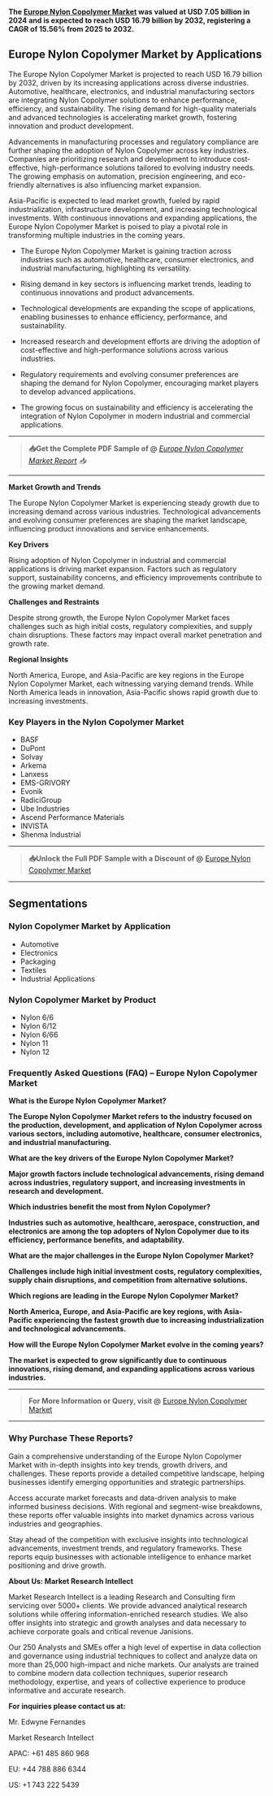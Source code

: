 <p><strong>The <a href="https://www.marketresearchintellect.com/download-sample/?rid=242893&amp;utm_source=Pulse-April-Europe&amp;utm_medium=852">Europe Nylon Copolymer Market</a> was valued at USD 7.05 billion in 2024 and is expected to reach USD 16.79 billion by 2032, registering a CAGR of 15.56% from 2025 to 2032.</strong></p><h2>Europe Nylon Copolymer Market by Applications&nbsp;</h2><p><p>The Europe Nylon Copolymer Market is projected to reach USD 16.79 billion by 2032, driven by its increasing applications across diverse industries. Automotive, healthcare, electronics, and industrial manufacturing sectors are integrating Nylon Copolymer solutions to enhance performance, efficiency, and sustainability. The rising demand for high-quality materials and advanced technologies is accelerating market growth, fostering innovation and product development.</p><p>Advancements in manufacturing processes and regulatory compliance are further shaping the adoption of Nylon Copolymer across key industries. Companies are prioritizing research and development to introduce cost-effective, high-performance solutions tailored to evolving industry needs. The growing emphasis on automation, precision engineering, and eco-friendly alternatives is also influencing market expansion.</p><p>Asia-Pacific is expected to lead market growth, fueled by rapid industrialization, infrastructure development, and increasing technological investments. With continuous innovations and expanding applications, the Europe Nylon Copolymer Market is poised to play a pivotal role in transforming multiple industries in the coming years.</p></p><ul><li><p>The Europe Nylon Copolymer Market is gaining traction across industries such as automotive, healthcare, consumer electronics, and industrial manufacturing, highlighting its versatility.</p></li><li><p>Rising demand in key sectors is influencing market trends, leading to continuous innovations and product advancements.</p></li><li><p>Technological developments are expanding the scope of applications, enabling businesses to enhance efficiency, performance, and sustainability.</p></li><li><p>Increased research and development efforts are driving the adoption of cost-effective and high-performance solutions across various industries.</p></li><li><p>Regulatory requirements and evolving consumer preferences are shaping the demand for Nylon Copolymer, encouraging market players to develop advanced applications.</p></li><li><p>The growing focus on sustainability and efficiency is accelerating the integration of Nylon Copolymer in modern industrial and commercial applications.</p></li></ul><hr /><blockquote><p><strong><span class="font-[700]">📥Get the Complete PDF Sample of @ </span></strong><em><span class="font-[700]"><a href="https://www.marketresearchintellect.com/download-sample/?rid=242893&amp;utm_source=Pulse-April-Europe&amp;utm_medium=852" target="_blank" data-tracking-control-name="article-ssr-frontend-pulse_little-text-block" data-tracking-will-navigate="" data-test-link="">Europe Nylon Copolymer Market Report</a>&nbsp;📥</span></em></p></blockquote><hr /><p class="" data-start="77" data-end="360"><strong data-start="77" data-end="105">Market Growth and Trends</strong></p><p class="" data-start="77" data-end="360">The Europe Nylon Copolymer Market is experiencing steady growth due to increasing demand across various industries. Technological advancements and evolving consumer preferences are shaping the market landscape, influencing product innovations and service enhancements.</p><p class="" data-start="362" data-end="606"><strong data-start="362" data-end="377">Key Drivers</strong></p><p class="" data-start="362" data-end="606">Rising adoption of Nylon Copolymer in industrial and commercial applications is driving market expansion. Factors such as regulatory support, sustainability concerns, and efficiency improvements contribute to the growing market demand.</p><p class="" data-start="608" data-end="849"><strong data-start="608" data-end="637">Challenges and Restraints</strong></p><p class="" data-start="608" data-end="849">Despite strong growth, the Europe Nylon Copolymer Market faces challenges such as high initial costs, regulatory complexities, and supply chain disruptions. These factors may impact overall market penetration and growth rate.</p><p class="" data-start="851" data-end="1095"><strong data-start="851" data-end="872">Regional Insights</strong></p><p class="" data-start="851" data-end="1095">North America, Europe, and Asia-Pacific are key regions in the Europe Nylon Copolymer Market, each witnessing varying demand trends. While North America leads in innovation, Asia-Pacific shows rapid growth due to increasing investments.</p><p><h3>Key Players in the Nylon Copolymer Market </h3><ul><li>BASF</li><li> DuPont</li><li> Solvay</li><li> Arkema</li><li> Lanxess</li><li> EMS-GRIVORY</li><li> Evonik</li><li> RadiciGroup</li><li> Ube Industries</li><li> Ascend Performance Materials</li><li> INVISTA</li><li> Shenma Industrial</li></ul></p><hr /><blockquote><p><strong>📥Unlock the Full PDF Sample with a Discount of @</strong> <a href="https://www.marketresearchintellect.com/ask-for-discount/?rid=242893&amp;utm_source=Pulse-April-Europe&amp;utm_medium=852">Europe Nylon Copolymer Market</a></p></blockquote><hr /><p><h2>Segmentations</h2><h3>Nylon Copolymer Market by Application</h3><ul><li>Automotive</li><li> Electronics</li><li> Packaging</li><li> Textiles</li><li> Industrial Applications</li></ul><h3>Nylon Copolymer Market by Product</h3><ul><li>Nylon 6/6</li><li> Nylon 6/12</li><li> Nylon 6/66</li><li> Nylon 11</li><li> Nylon 12</li></ul></p><h3><strong>Frequently Asked Questions (FAQ) &ndash; Europe Nylon Copolymer Market</strong></h3><p><strong>What is the Europe Nylon Copolymer Market?</strong></p><p><strong>The Europe Nylon Copolymer Market refers to the industry focused on the production, development, and application of Nylon Copolymer across various sectors, including automotive, healthcare, consumer electronics, and industrial manufacturing.</strong></p><p><strong>What are the key drivers of the Europe Nylon Copolymer Market?</strong></p><p><strong>Major growth factors include technological advancements, rising demand across industries, regulatory support, and increasing investments in research and development.</strong></p><p><strong>Which industries benefit the most from Nylon Copolymer?</strong></p><p><strong>Industries such as automotive, healthcare, aerospace, construction, and electronics are among the top adopters of Nylon Copolymer due to its efficiency, performance benefits, and adaptability.</strong></p><p><strong>What are the major challenges in the Europe Nylon Copolymer Market?</strong></p><p><strong>Challenges include high initial investment costs, regulatory complexities, supply chain disruptions, and competition from alternative solutions.</strong></p><p><strong>Which regions are leading in the Europe Nylon Copolymer Market?</strong></p><p><strong>North America, Europe, and Asia-Pacific are key regions, with Asia-Pacific experiencing the fastest growth due to increasing industrialization and technological advancements.</strong></p><p><strong>How will the Europe Nylon Copolymer Market evolve in the coming years?</strong></p><p><strong>The market is expected to grow significantly due to continuous innovations, rising demand, and expanding applications across various industries.</strong></p><hr /><blockquote><p><span class="font-[700]"><strong>For More Information or Query, visit&nbsp;@</strong>&nbsp;</span><span class="font-[700]"><a href="https://www.marketresearchintellect.com/product/global-nylon-copolymer-market-size-and-forecast/?utm_source=Linkedin&utm_medium=852" target="_blank" data-tracking-control-name="article-ssr-frontend-pulse_little-text-block" data-tracking-will-navigate="" data-test-link="">Europe Nylon Copolymer Market</a></span></p></blockquote><hr /><h3><strong data-start="0" data-end="31">Why Purchase These Reports?</strong></h3><p class="" data-start="35" data-end="297">Gain a comprehensive understanding of the Europe Nylon Copolymer Market with in-depth insights into key trends, growth drivers, and challenges. These reports provide a detailed competitive landscape, helping businesses identify emerging opportunities and strategic partnerships.</p><p class="" data-start="299" data-end="540">Access accurate market forecasts and data-driven analysis to make informed business decisions. With regional and segment-wise breakdowns, these reports offer valuable insights into market dynamics across various industries and geographies.</p><p class="" data-start="542" data-end="784">Stay ahead of the competition with exclusive insights into technological advancements, investment trends, and regulatory frameworks. These reports equip businesses with actionable intelligence to enhance market positioning and drive growth.</p><p><strong><span class="font-[700]">About Us: Market Research Intellect</span></strong></p><p><span class="">Market Research Intellect is a leading Research and Consulting firm servicing over 5000+ clients. We provide advanced analytical research solutions while offering information-enriched research studies.&nbsp;</span>We also offer insights into strategic and growth analyses and data necessary to achieve corporate goals and critical revenue Janisions.</p><p><span class="">Our 250 Analysts and SMEs offer a high level of expertise in data collection and governance using industrial techniques to collect and analyze data on more than 25,000 high-impact and niche markets. Our analysts are trained to combine modern data collection techniques, superior research methodology, expertise, and years of collective experience to produce informative and accurate research.</span></p><p><strong>For inquiries please contact us at:</strong></p><p>Mr. Edwyne Fernandes</p><p>Market Research Intellect</p><p>APAC: +61 485 860 968</p><p>EU: +44 788 886 6344</p><p>US: +1 743 222 5439</p>